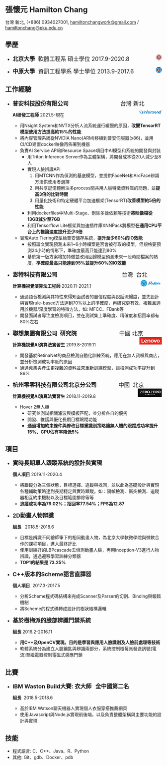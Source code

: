 <font size=5>**張懷元 Hamilton Chang**</font>

<!-- **應聘職位: AI演算法工程師** -->

台灣 新北, (+886) 0934027001, hamiltonchangwork@gmail.com / hamiltonchang@pku.edu.cn

## 學歷

* <font size=4>**北京大學**  軟體工程系  碩士學位  2017.9-2020.8</font><img src=".\assets\pku.png" align='right' height="4%" width="4%"/>

* <font size=4>**中原大學**  資訊工程學系  學士學位  2013.9-2017.6</font><img src=".\assets\CYCU.png" align='right' height="4%" width="4%"/>

## 工作經驗

* <font size=4>**普安科技股份有限公司**                                 台灣 新北</font><img src=".\assets\infortrend.png" align='right' height="15%" width="15%"/>

  **AI研發工程師**  2021.5-現在

  * 用Nsight System和NVTX分析人流系統運行緩慢的原因，**改變TensorRT模型使用方法提高約15%的性能**
  * 將內容管理系統從NVIDIA Nano(ARM)移植到普安伺服器(x86)，並用CI/CD建置docker映像再佈署到機器
  * 負責AI Service API和Resource Space項目中AI模型和系統的開發與封裝
    * 用Triton Inference Server作為主體架構，將開發成本從20人減少至8人
    * 實現人臉辨識API
      1. 用MTCNN作為偵測的基底模型，並提供FaceNet和ArcFace辨識方法供使用者選擇
      2. 用共享記憶體解決多process間共用人臉特徵資料庫的問題，並**提高3倍的比對時間**
      3. 用量化技術和特定硬體平台加速框架(TensorRT)**改善模型約5倍的性能**
    * 利用dockerfiles中Multi-Stage、刪除多餘依賴等技術**將映像檔從13GB減少至7GB**
    * 利用Tensorflow Lite框架與加速插件庫XNNPack將模型**在通用CPU平台上的推論速度提升至少3倍**
  * 實現Auto Tiering模型給普安儲存系統，**提升至少60%的IO效能**
    * 按照論文實現預測未來1~6小時檔案是否會被存取的模型，但規格要預測24小時的情形下，準確度最高只能達到80%
    * 基於第一版方案增加特徵並改用回歸模型預測未來一段時間檔案的熱度，**準確度最高只能達到95%並提升60%的IO效能**

* <font size=4>**澎特科技有限公司**                                         台灣  台北</font><img src="./assets/patere.png" align='right' height="15%" width="15%"/>

  **計算機視覺演算法工程師**  2020.11-2021.1

  * 通過語音檢測與其特性來得知面試者的自信程度與說話流暢度，並先設計與實現rule-based方法達到70%以上的準確度，再研究更有效、複雜且適用於機器/深度學習的特徵方法，如: MFCC、FBank等
  * 開發面試者專注度檢測項目，並在測試集上準確度、精確度和招回率都有80%左右

* <font size=4>**聯想集團有限公司  研究院**                           中國  北京</font><img src=".\assets\lenovo-logo.png" align='right' height="15%" width="15%"/>

  **計算機視覺AI演算法實習生**  2019.8-2019.11

  * 開發基於RetinaNet的商品檢測自動化訓練系統，應用在無人貨櫃與商店，並分析檢測成功率低的原因
  * 通過蒐集與產生更複雜的資料並來重新訓練模型，讓檢測成功率提升到86%

* <font size=4>**杭州零零科技有限公司北京分公司**              中國  北京</font><img src=".\assets\zerozero-logo.png" align='right' height="16%" width="16%"/>

  **計算機視覺AI演算法實習生**  2018.11-2019.8

  * Hover 2無人機
    * 研究並測試相關濾波與模板匹配，並分析各自的優劣
    * 開發、維護與優化長期目標跟蹤功能
    * **通過增加約束條件與修改目標重識別策略讓無人機的跟蹤成功率提升15%、CPU佔有率降低5%**

## 項目

* <font size=4>**實時長期單人跟蹤系統的設計與實現**</font>

  **個人項目**   2019.11-2020.4

  * 將跟蹤分為三個狀態，目標選擇、追蹤與找回，並以此為基礎設計與實現各種輔助策略達到長期穩定與實時跟蹤。如：隔幀檢測、衝突檢測、追蹤器相互約束機制以及目標範圍排除等等
  * **追蹤成功率為79.02%；招回率77.54%；FPS為12.87**

* <font size=4>**2D動畫人物辨識**</font>  

  **組長**   2018.5-2018.6

  * 目標是辨識不同繪師筆下的相同動畫人物，為北京大學軟微學院與微軟合作的課程項目，進入最終評比
  * 使用訓練好的LBPcascade去偵測動畫人臉，再用Inception-V3進行人物辨識，通過遷移學習訓練分類器
  * **TOP1的結果是 73.25%**

* <font size=4>**C++版本的Scheme語言直譯器**</font>

  **個人項目**  2017.3-2017.5

  * 分析Scheme程式碼結構來完成Scanner及Parser的切割、Binding與報錯機制
  * 將Scheme的程式碼轉成設計的樹狀結構邏輯

* <font size=4>**基於樹梅派的臉部辨識門禁系統**</font>

  **組長**   2016.2-2016.11

  - **用C++及OpenCV實現。目的是學習與應用人臉識別及人臉前處理等技術**
  - 軟體系統分為建立人臉鑰匙與辨識兩部分，系統控制樹莓派發送訊號(電流)至繼電器控制電磁式感應門鎖

## 比賽

- <font size=4>**IBM Waston Build大賽: 衣大師   全中國第二名**</font>

  **組長**  2018.5-2018.6

  - 基於IBM Watson聊天機器人實現個人衣服穿搭推薦網頁
  - 使用Javascript與Node.js實現前後端，以及負責整體架構與主要功能的設計與實現

## 技能

* 程式語言: C、C++、Java、R、Python
* 其他: Git、gdb、Docker、pdb
